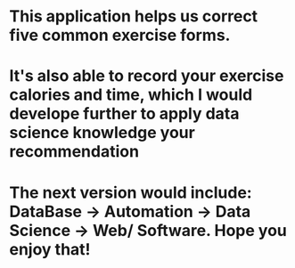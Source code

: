 # This application helps us correct five common exercise forms.
# It's also able to record your exercise calories and time, which I would develope further to apply data science knowledge your recommendation 
# The next version would include: DataBase -> Automation -> Data Science -> Web/ Software. Hope you enjoy that!
